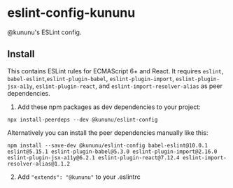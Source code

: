 # eslint-config-kununu

@kununu's ESLint config.

## Install

This contains ESLint rules for ECMAScript 6+ and React. It requires `eslint`, `babel-eslint`,`eslint-plugin-babel`, `eslint-plugin-import`, `eslint-plugin-jsx-a11y`, `eslint-plugin-react`, and `eslint-import-resolver-alias` as peer dependencies.

1. Add these npm packages as dev dependencies to your project:
  ```
  npx install-peerdeps --dev @kununu/eslint-config
  ```
  Alternatively you can install the peer dependencies manually like this:
  ```
  npm install --save-dev @kununu/eslint-config babel-eslint@10.0.1 eslint@5.15.1 eslint-plugin-babel@5.3.0 eslint-plugin-import@2.16.0 eslint-plugin-jsx-a11y@6.2.1 eslint-plugin-react@7.12.4 eslint-import-resolver-alias@1.1.2
  ```

2. Add `"extends": "@kununu"` to your .eslintrc
